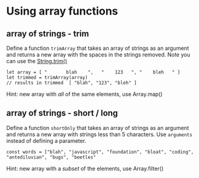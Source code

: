 # Using array functions

## array of strings  - trim
Define a function `trimArray` that takes an array of strings as an argument and returns a new array with the spaces in the strings removed.
Note you can use the [String.trim()](https://developer.mozilla.org/en-US/docs/Web/JavaScript/Reference/Global_Objects/String/Trim)

```
let array = [ "       blah    ",   "    123   ", "    bleh   " ]
let trimmed = trimArray(array)
// results in trimmed  [ "blah", "123", "bleh" ]
```
Hint: new array with _all_ of the same elements, use Array.map()

## array of strings - short / long 
Define a function `shortOnly` that takes an array of strings as an argument and returns a new array with 
strings less than 5 characters.  Use `arguments` instead of defining a parameter. 
```
const words = ["blah", "javascript", "foundation", "bloat", "coding", "antediluvian", "bugs", "beetles"
```
Hint: new array with a _subset_ of the elements, use Array.filter()
<!-- 
for future use
https://www.npmjs.com/package/an-array-of-english-words  
-->

